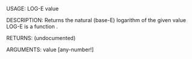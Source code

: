 USAGE:
     LOG-E value 

DESCRIPTION:
     Returns the natural (base-E) logarithm of the given value
     LOG-E is a function .

RETURNS:
    (undocumented)

ARGUMENTS:
    value [any-number!]
